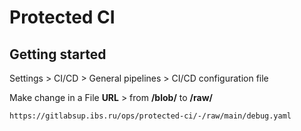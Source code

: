 # Protected CI



## Getting started

Settings > CI/CD > General pipelines > CI/CD configuration file

Make change in a File **URL** > from **/blob/** to **/raw/**

```
https://gitlabsup.ibs.ru/ops/protected-ci/-/raw/main/debug.yaml
```
